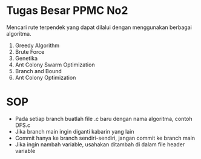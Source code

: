 # Tugas Besar PPMC No2
Mencari rute terpendek yang dapat dilalui dengan menggunakan berbagai algoritma.
1. Greedy Algorithm
2. Brute Force
3. Genetika
4. Ant Colony Swarm Optimization
5. Branch and Bound
6. Ant Colony Optimization

# SOP
- Pada setiap branch buatlah file .c baru dengan nama algoritma, contoh DFS.c
- Jika branch main ingin diganti kabarin yang lain
- Commit hanya ke branch sendiri-sendiri, jangan commit ke branch main
- Jika ingin nambah variable, usahakan ditambah di dalam file header variable
